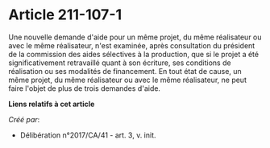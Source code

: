 # Article 211-107-1

Une nouvelle demande d'aide pour un même projet, du même réalisateur ou avec le même réalisateur, n'est examinée, après
consultation du président de la commission des aides sélectives à la production, que si le projet a été significativement
retravaillé quant à son écriture, ses conditions de réalisation ou ses modalités de financement. En tout état de cause, un
même projet, du même réalisateur ou avec le même réalisateur, ne peut faire l'objet de plus de trois demandes d'aide.

**Liens relatifs à cet article**

_Créé par_:

  - Délibération n°2017/CA/41 - art. 3, v. init.
